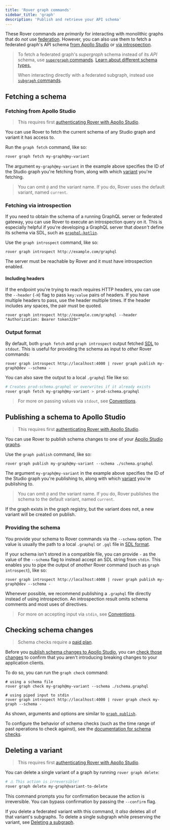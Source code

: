```yaml
---
title: 'Rover graph commands'
sidebar_title: 'graph'
description: 'Publish and retrieve your API schema'
---
```


These Rover commands are _primarily_ for interacting with monolithic graphs that do _not_ use [federation](https://www.apollographql.com/docs/federation/). However, you can also use them to fetch a federated graph's API schema [from Apollo Studio](#fetching-from-apollo-studio) or [via introspection](#fetching-via-introspection).

> To fetch a federated graph's _supergraph_ schema instead of its _API_ schema, use [`supergraph` commands](./supergraphs/). [Learn about different schema types.](https://www.apollographql.com/docs/federation/#federated-schemas)
>
> When interacting directly with a federated subgraph, instead use [`subgraph` commands](./subgraphs/).

## Fetching a schema

### Fetching from Apollo Studio

> This requires first [authenticating Rover with Apollo Studio](./configuring/#authenticating-with-apollo-studio).

You can use Rover to fetch the current schema of any Studio graph and variant it has access to.

Run the `graph fetch` command, like so:

```bash
rover graph fetch my-graph@my-variant
```

The argument `my-graph@my-variant` in the example above specifies the ID of the Studio graph you're fetching from, along with which [variant](https://www.apollographql.com/docs/studio/org/graphs/#managing-variants) you're fetching.

> You can omit `@` and the variant name. If you do, Rover uses the default variant, named `current`.

### Fetching via introspection

If you need to obtain the schema of a running GraphQL server or federated gateway, you can use Rover to execute an introspection query on it. This is especially helpful if you're developing a GraphQL server that _doesn't_ define its schema via SDL, such as [`graphql-kotlin`](https://github.com/ExpediaGroup/graphql-kotlin).

Use the `graph introspect` command, like so:

```shell
rover graph introspect http://example.com/graphql
```

The server must be reachable by Rover and it must have introspection enabled.

#### Including headers

If the endpoint you're trying to reach requires HTTP headers, you can use the `--header` (`-H`) flag to pass `key:value` pairs of headers. If you have multiple headers to pass, use the header multiple times. If the header includes any spaces, the pair must be quoted.

```shell
rover graph introspect http://example.com/graphql --header "Authorization: Bearer token329r"
```

### Output format

By default, both `graph fetch` and `graph introspect` output fetched [SDL](https://www.apollographql.com/docs/resources/graphql-glossary/#schema-definition-language-sdl) to `stdout`. This is useful for providing the schema as input to _other_ Rover commands:

```shell
rover graph introspect http://localhost:4000 | rover graph publish my-graph@dev --schema -
```

You can also save the output to a local `.graphql` file like so:

```bash
# Creates prod-schema.graphql or overwrites if it already exists
rover graph fetch my-graph@my-variant > prod-schema.graphql
```

> For more on passing values via `stdout`, see [Conventions](./conventions#using-stdout).

## Publishing a schema to Apollo Studio

> This requires first [authenticating Rover with Apollo Studio](./configuring/#authenticating-with-apollo-studio).

You can use Rover to publish schema changes to one of your [Apollo Studio graphs](https://www.apollographql.com/docs/studio/org/graphs/).

Use the `graph publish` command, like so:

```shell
rover graph publish my-graph@my-variant --schema ./schema.graphql
```

The argument `my-graph@my-variant` in the example above specifies the ID of the Studio graph you're publishing to, along with which [variant](https://www.apollographql.com/docs/studio/org/graphs/#managing-variants) you're publishing to.

> You can omit `@` and the variant name. If you do, Rover publishes the schema to the default variant, named `current`.

If the graph exists in the graph registry, but the variant does not, a new variant will be created on publish.

### Providing the schema

You provide your schema to Rover commands via the `--schema` option. The value is usually the path to a local `.graphql` or `.gql` file in [SDL format](https://www.apollographql.com/docs/resources/graphql-glossary/#schema-definition-language-sdl).

If your schema isn't stored in a compatible file, you can provide `-` as the value of the `--schema` flag to instead accept an SDL string from `stdin`. This enables you to pipe the output of _another_ Rover command (such as `graph introspect`), like so:

```shell
rover graph introspect http://localhost:4000 | rover graph publish my-graph@dev --schema -
```

Whenever possible, we recommend publishing a `.graphql` file directly instead of using introspection. An introspection result omits schema comments and most uses of directives.

> For more on accepting input via `stdin`, see [Conventions](./conventions#using-stdin).

## Checking schema changes

> Schema checks require a [paid plan](https://www.apollographql.com/pricing).

Before you [publish schema changes to Apollo Studio](#publishing-a-schema-to-apollo-studio), you can [check those changes](https://www.apollographql.com/docs/studio/schema-checks/) to confirm that you aren't introducing breaking changes to your application clients.

To do so, you can run the `graph check` command:

```shell
# using a schema file
rover graph check my-graph@my-variant --schema ./schema.graphql

# using piped input to stdin
rover graph introspect http://localhost:4000 | rover graph check my-graph --schema -
```

As shown, arguments and options are similar to [`graph publish`](#publishing-a-schema-to-apollo-studio).

To configure the behavior of schema checks (such as the time range of past operations to check against), see the [documentation for schema checks](https://www.apollographql.com/docs/studio/check-configurations/#using-apollo-studio-recommended).

## Deleting a variant

> This requires first [authenticating Rover with Apollo Studio](./configuring/#authenticating-with-apollo-studio).

You can delete a single variant of a graph by running `rover graph delete`:

```bash
# ⚠️ This action is irreversible!
rover graph delete my-graph@variant-to-delete
```

This command prompts you for confirmation because the action is irreversible. You can bypass confirmation by passing the `--confirm` flag.

If you delete a federated variant with this command, it _also_ deletes all of that variant's subgraphs. To delete a single subgraph while preserving the variant, see [Deleting a subgraph](./subgraphs/#deleting-a-subgraph).
